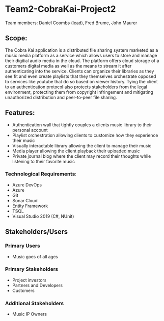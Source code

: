# Team2-CobraKai-Project2
Team members: Daniel Coombs (lead), Fred Brume, John Maurer

## Scope: 

The Cobra Kai application is a distributed file sharing system marketed as a music media platform as a service which allows users to store and manage their digitial audio media in the cloud.  The platform offers cloud storage of a customers digital media as well as the means to stream it after authenticating into the service.  Clients can organize their libraries as they see fit and even create playlists that they themselves orchestrate opposed to services like youtube that do so based on viewer history.  Tying the client to an authentication protocol also protects stakeholders from the legal environment, protecting them from copyright infringement and mitigating unauthorized distribution and peer-to-peer file sharing.  

## Features:

* Authentication wall that tightly couples a clients music library to their personal account
* Playlist orchestration allowing clients to customize how they experience their music
* Visually interactable library allowing the client to manage their music
* Media player allowing the client playback their uploaded music
* Private journal blog where the client may record their thoughts while listening to their favorite music

### Technological Requirements:

* Azure DevOps
* Azure
* Git
* Sonar Cloud
* Entity Framework
* TSQL
* Visual Studio 2019 (C#, NUnit)

## Stakeholders/Users

### Primary Users

* Music goes of all ages

### Primary Stakeholders

* Project investors
* Partners and Developers
* Customers

### Additional Stakeholders

* Music IP Owners
